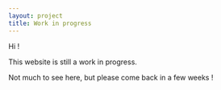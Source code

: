 ```yaml
---
layout: project
title: Work in progress
---
```


Hi ! 

This website is still a work in progress.

Not much to see here, but please come back in a few weeks !



